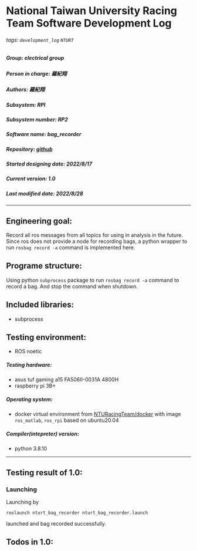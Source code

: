 # National Taiwan University Racing Team Software Development Log
###### tags: `development_log` `NTURT`
##### Group: electrical group
##### Person in charge: 羅紀翔
##### Authors: 羅紀翔
##### Subsystem: RPI
##### Subsystem number: RP2
##### Software name: bag_recorder
##### Repository: [github](https://github.com/NTURacingTeam/nturt_bag_recorder.git)
##### Started designing date: 2022/8/17
##### Current version: 1.0
##### Last modified date: 2022/8/28
---

## Engineering goal:

Record all ros messages from all topics for using in analysis in the future. Since ros does not provide a node for recording bags, a python wrapper to run `rosbag record -a` command is implemented here.

## Programe structure:

Using python `subprocess` package to run `rosbag record -a` command to record a bag. And stop the command when shutdown.

## Included libraries:

- subprocess

## Testing environment:

- ROS noetic

##### Testing hardware:

- asus tuf gaming a15 FA506II-0031A 4800H
- raspberry pi 3B+

##### Operating system:

- docker virtual environment from [NTURacingTeam/docker](https://github.com/NTURacingTeam/docker) with image `ros_matlab`, `ros_rpi` based on ubuntu20.04

##### Compiler(intepreter) version:

- python 3.8.10

---
## Testing result of 1.0:

### Launching

Launching by

```shell=
roslaunch nturt_bag_recorder nturt_bag_recorder.launch
```

launched and bag recorded successfully.


## Todos in 1.0:
